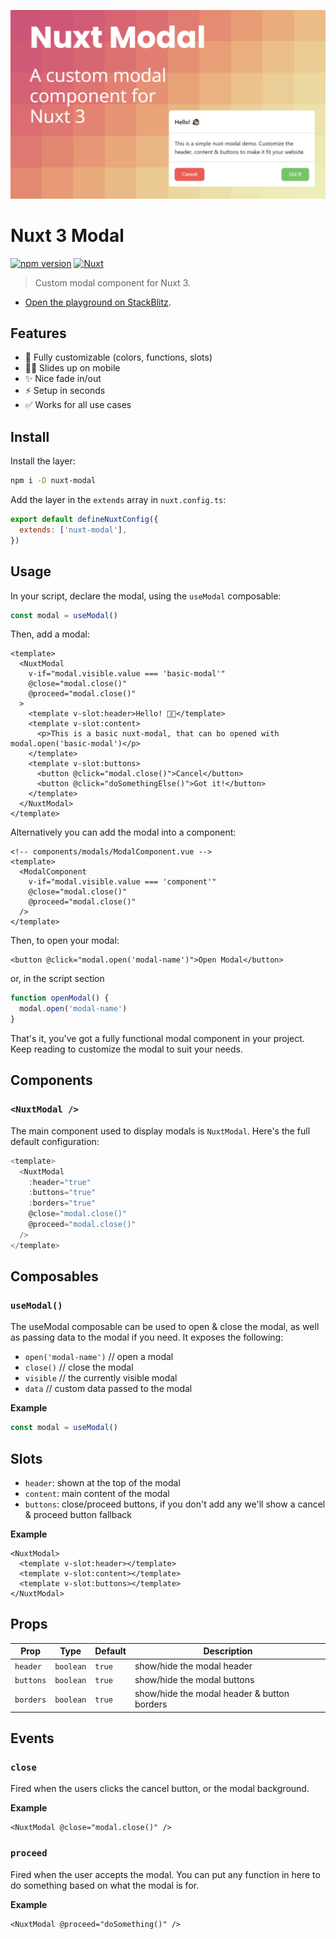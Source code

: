 ![Nuxt Modal](./.github/og.png)

# Nuxt 3 Modal

[![npm version][npm-version-src]][npm-version-href]
[![Nuxt][nuxt-src]][nuxt-href]

> Custom modal component for Nuxt 3.

- [Open the playground on StackBlitz](https://stackblitz.com/github/timb-103/nuxt-modal/tree/master?file=.playground%2Fapp.vue).

## Features

- 🔧 Fully customizable (colors, functions, slots)
- 🤳🏻 Slides up on mobile
- ✨ Nice fade in/out
- ⚡ Setup in seconds
- ✅ Works for all use cases

## Install

Install the layer:

```sh
npm i -D nuxt-modal
```

Add the layer in the `extends` array in `nuxt.config.ts`:

```js
export default defineNuxtConfig({
  extends: ['nuxt-modal'],
})
```

## Usage

In your script, declare the modal, using the `useModal` composable:

```js
const modal = useModal()
```

Then, add a modal:

```vue
<template>
  <NuxtModal
    v-if="modal.visible.value === 'basic-modal'"
    @close="modal.close()"
    @proceed="modal.close()"
  >
    <template v-slot:header>Hello! 👋🏼</template>
    <template v-slot:content>
      <p>This is a basic nuxt-modal, that can bo opened with modal.open('basic-modal')</p>
    </template>
    <template v-slot:buttons>
      <button @click="modal.close()">Cancel</button>
      <button @click="doSomethingElse()">Got it!</button>
    </template>
  </NuxtModal>
</template>
```

Alternatively you can add the modal into a component:

```vue
<!-- components/modals/ModalComponent.vue -->
<template>
  <ModalComponent
    v-if="modal.visible.value === 'component'"
    @close="modal.close()"
    @proceed="modal.close()"
  />
</template>
```

Then, to open your modal:

```vue
<button @click="modal.open('modal-name')">Open Modal</button>
```

or, in the script section

```js
function openModal() {
  modal.open('modal-name')
}
```

That's it, you've got a fully functional modal component in your project. Keep reading to customize the modal to suit your needs.

## Components

### `<NuxtModal />`

The main component used to display modals is `NuxtModal`. Here's the full default configuration:

```js
<template>
  <NuxtModal
    :header="true"
    :buttons="true"
    :borders="true"
    @close="modal.close()"
    @proceed="modal.close()"
  />
</template>
```

## Composables

### `useModal()`

The useModal composable can be used to open & close the modal, as well as passing data to the modal if you need. It exposes the following:

- `open('modal-name')` // open a modal
- `close()` // close the modal
- `visible` // the currently visible modal
- `data` // custom data passed to the modal

**Example**

```js 
const modal = useModal()
```

## Slots

- `header`: shown at the top of the modal
- `content`: main content of the modal
- `buttons`: close/proceed buttons, if you don't add any we'll show a cancel & proceed button fallback

**Example**

```vue
<NuxtModal>
  <template v-slot:header></template>
  <template v-slot:content></template>
  <template v-slot:buttons></template>
</NuxtModal>
```

## Props

| Prop | Type | Default | Description |
| --- | --- | --- | --- |
| `header` | `boolean` | `true` | show/hide the modal header |
| `buttons` | `boolean` | `true` | show/hide the modal buttons |
| `borders` | `boolean` | `true` | show/hide the modal header & button borders |

## Events

### `close`

Fired when the users clicks the cancel button, or the modal background.

**Example**

```vue
<NuxtModal @close="modal.close()" />
```

### `proceed`

Fired when the user accepts the modal. You can put any function in here to do something based on what the modal is for.

**Example**

```vue
<NuxtModal @proceed="doSomething()" />
```

<!-- Badges -->

[npm-version-src]: https://img.shields.io/npm/v/nuxt-modal/latest.svg
[npm-version-href]: https://npmjs.com/package/nuxt-modal
[npm-downloads-src]: https://img.shields.io/npm/dt/nuxt-modal.svg
[npm-downloads-href]: https://npmjs.com/package/nuxt-modal
[nuxt-src]: https://img.shields.io/badge/Nuxt-18181B?logo=nuxt.js
[nuxt-href]: https://nuxt.com

